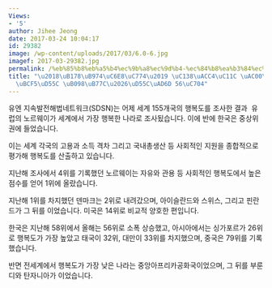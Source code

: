 ```yaml
---
Views:
- '5'
author: Jihee Jeong
date: 2017-03-24 10:04:17
id: 29382
image: /wp-content/uploads/2017/03/6.0-6.jpg
imagef: 2017-03-29382.jpg
permalink: /%eb%85%b8%eb%a5%b4%ec%9b%a8%ec%9d%b4-%ec%84%b8%ea%b3%84%ec%84%9c-%ea%b0%80%ec%9e%a5-%ed%96%89%eb%b3%b5%ed%95%9c-%eb%82%98%eb%9d%bc%ed%95%9c%ea%b5%ad-56%ec%9c%84/
title: "\u2018\uB178\uB974\uC6E8\uC774\u2019 \uC138\uACC4\uC11C \uAC00\uC7A5 \uD589\
  \uBCF5\uD55C \uB098\uB77C\u2026\uD55C\uAD6D 56\uC704"
---
```


유엔 지속발전해법네트워크(SDSN)는 어제 세계 155개국의 행복도를 조사한 결과  유럽의 노르웨이가 세계에서 가장 행복한 나라로 조사됬습니다. 이에 반에 한국은 중상위권에 들었습니다.

이는 세계 각국의 고용과 소득 격차 그리고 국내총생산 등 사회적인 지원을 종합적으로 평가해 행복도를 산출하고 있습니다.

지난해 조사에서 4위를 기록했던 노르웨이는 자유와 관용 등 사회적인 행복도에서 높은 점수를 얻어 1위에 올랐습니다.

지난해 1위를 차지했던 덴마크는 2위로 내려갔으며, 아이슬란드와 스위스, 그리고 핀란드가 그 뒤를 이었습니다. 미국은 14위로 비교적 양호한 편입니다.

한국은 지난해 58위에서 올해는 56위로 소폭 상승했고, 아시아에서는 싱가포르가 26위로 행복도가 가장 높았고 태국이 32위, 대만이 33위를 차지했으며, 중국은 79위를 기록했습니다.

반면 전세계에서 행복도가 가장 낮은 나라는 중앙아프리카공화국이었으며, 그 뒤를 부룬디와 탄자니아가 이었습니다.